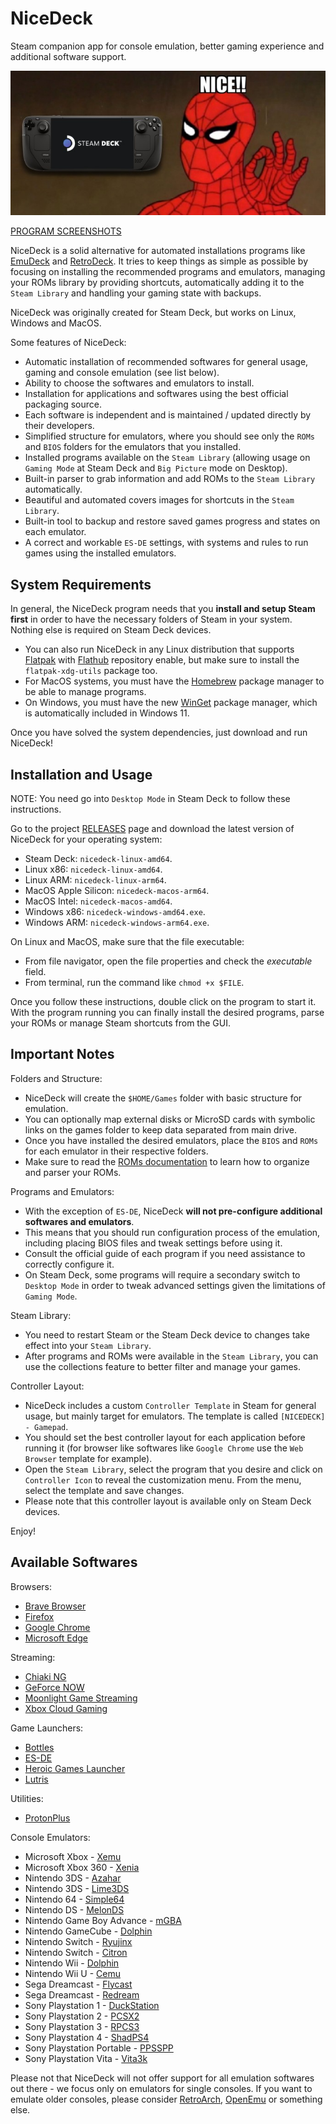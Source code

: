# NiceDeck

Steam companion app for console emulation, better gaming experience and additional software support.

![Nice!](./nice.jpg?raw=true)

[PROGRAM SCREENSHOTS](./screenshots/)

NiceDeck is a solid alternative for automated installations programs like [EmuDeck](https://github.com/dragoonDorise/EmuDeck) and [RetroDeck](https://github.com/XargonWan/RetroDECK). It tries to keep things as simple as possible by focusing on installing the recommended programs and emulators, managing your ROMs library by providing shortcuts, automatically adding it to the ``Steam Library`` and handling your gaming state with backups. 

NiceDeck was originally created for Steam Deck, but works on Linux, Windows and MacOS.

Some features of NiceDeck:

- Automatic installation of recommended softwares for general usage, gaming and console emulation (see list below).
- Ability to choose the softwares and emulators to install.
- Installation for applications and softwares using the best official packaging source.
- Each software is independent and is maintained / updated directly by their developers.
- Simplified structure for emulators, where you should see only the ``ROMs`` and ``BIOS`` folders for the emulators that you installed.
- Installed programs available on the ``Steam Library`` (allowing usage on ``Gaming Mode`` at Steam Deck and ``Big Picture`` mode on Desktop).
- Built-in parser to grab information and add ROMs to the ``Steam Library`` automatically.
- Beautiful and automated covers images for shortcuts in the ``Steam Library``.
- Built-in tool to backup and restore saved games progress and states on each emulator.
- A correct and workable ``ES-DE`` settings, with systems and rules to run games using the installed emulators.

## System Requirements

In general, the NiceDeck program needs that you **install and setup Steam first** in order to have the necessary folders of Steam in your system. Nothing else is required on Steam Deck devices.

- You can also run NiceDeck in any Linux distribution that supports [Flatpak](https://flatpak.org/) with [Flathub](https://flathub.org) repository enable, but make sure to install the ``flatpak-xdg-utils`` package too.
- For MacOS systems, you must have the [Homebrew](https://brew.sh/) package manager to be able to manage programs. 
- On Windows, you must have the new [WinGet](https://github.com/microsoft/winget-cli) package manager, which is automatically included in Windows 11.

Once you have solved the system dependencies, just download and run NiceDeck!

## Installation and Usage

NOTE: You need go into ``Desktop Mode`` in Steam Deck to follow these instructions.

Go to the project [RELEASES](https://github.com/mateussouzaweb/nicedeck/releases) page and download the latest version of NiceDeck for your operating system:

- Steam Deck: ``nicedeck-linux-amd64``.
- Linux x86: ``nicedeck-linux-amd64``.
- Linux ARM: ``nicedeck-linux-arm64``.
- MacOS Apple Silicon: ``nicedeck-macos-arm64``.
- MacOS Intel: ``nicedeck-macos-amd64``.
- Windows x86: ``nicedeck-windows-amd64.exe``.
- Windows ARM: ``nicedeck-windows-arm64.exe``.

On Linux and MacOS, make sure that the file executable: 

- From file navigator, open the file properties and check the *executable* field.
- From terminal, run the command  like ``chmod +x $FILE``.

Once you follow these instructions, double click on the program to start it. With the program running you can finally install the desired programs, parse your ROMs or manage Steam shortcuts from the GUI.

## Important Notes

Folders and Structure:

- NiceDeck will create the ``$HOME/Games`` folder with basic structure for emulation.
- You can optionally map external disks or MicroSD cards with symbolic links on the games folder to keep data separated from main drive.
- Once you have installed the desired emulators, place the ``BIOS`` and ``ROMs`` for each emulator in their respective folders.
- Make sure to read the [ROMs documentation](docs/ROMs.md) to learn how to organize and parser your ROMs.

Programs and Emulators:

- With the exception of ``ES-DE``, NiceDeck **will not pre-configure additional softwares and emulators**.
- This means that you should run configuration process of the emulation, including placing BIOS files and tweak settings before using it. 
- Consult the official guide of each program if you need assistance to correctly configure it.
- On Steam Deck, some programs will require a secondary switch to ``Desktop Mode`` in order to tweak advanced settings given the limitations of ``Gaming Mode``. 

Steam Library:

- You need to restart Steam or the Steam Deck device to changes take effect into your ``Steam Library``.
- After programs and ROMs were available in the ``Steam Library``, you can use the collections feature to better filter and manage your games.

Controller Layout:

- NiceDeck includes a custom ``Controller Template`` in Steam for general usage, but mainly target for emulators. The template is called ``[NICEDECK] - Gamepad``.
- You should set the best controller layout for each application before running it (for browser like softwares like ``Google Chrome`` use the ``Web Browser`` template for example).
- Open the ``Steam Library``, select the program that you desire and click on ``Controller Icon`` to reveal the customization menu. From the menu, select the template and save changes.
- Please note that this controller layout is available only on Steam Deck devices.

Enjoy!

## Available Softwares

Browsers:

- [Brave Browser](https://brave.com)
- [Firefox](https://www.mozilla.org/en-US/firefox)
- [Google Chrome](https://www.google.com/intl/en_us/chrome)
- [Microsoft Edge](https://www.microsoft.com/en-us/edge)

Streaming:

- [Chiaki NG](https://streetpea.github.io/chiaki-ng)
- [GeForce NOW](https://www.nvidia.com/geforce-now)
- [Moonlight Game Streaming](https://moonlight-stream.org)
- [Xbox Cloud Gaming](https://www.xbox.com/cloud-gaming)

Game Launchers:

- [Bottles](https://usebottles.com)
- [ES-DE](https://es-de.org)
- [Heroic Games Launcher](https://heroicgameslauncher.com)
- [Lutris](https://lutris.net)

Utilities:

- [ProtonPlus](https://github.com/Vysp3r/ProtonPlus)

Console Emulators:

- Microsoft Xbox - [Xemu](https://xemu.app)
- Microsoft Xbox 360 - [Xenia](https://xenia.jp)
- Nintendo 3DS - [Azahar](https://azahar-emu.org)
- Nintendo 3DS - [Lime3DS](https://lime3ds.github.io)
- Nintendo 64 - [Simple64](https://simple64.github.io)
- Nintendo DS - [MelonDS](https://melonds.kuribo64.net)
- Nintendo Game Boy Advance - [mGBA](https://mgba.io)
- Nintendo GameCube - [Dolphin](https://dolphin-emu.org)
- Nintendo Switch - [Ryujinx](https://ryujinx.app)
- Nintendo Switch - [Citron](https://citron-emu.org)
- Nintendo Wii - [Dolphin](https://dolphin-emu.org)
- Nintendo Wii U - [Cemu](https://cemu.info)
- Sega Dreamcast - [Flycast](https://github.com/flyinghead/flycast)
- Sega Dreamcast - [Redream](https://redream.io)
- Sony Playstation 1 - [DuckStation](https://www.duckstation.org)
- Sony Playstation 2 - [PCSX2](https://pcsx2.net)
- Sony Playstation 3 - [RPCS3](https://rpcs3.net)
- Sony Playstation 4 - [ShadPS4](https://shadps4.net)
- Sony Playstation Portable - [PPSSPP](https://www.ppsspp.org)
- Sony Playstation Vita - [Vita3k](https://vita3k.org)

Please not that NiceDeck will not offer support for all emulation softwares out there - we focus only on emulators for single consoles. If you want to emulate older consoles, please consider [RetroArch](https://www.retroarch.com), [OpenEmu](https://openemu.org/) or something else.
